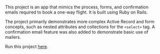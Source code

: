 
This project is an app that mimics the process, forms, and confirmation emails required to book a one-way flight. It is built using Ruby on Rails.

The project primarily demonstrates more complex Active Record and form concepts, such as nested attributes and collections for the `<select>` tag. A confirmation email feature was also added to demonstrate basic use of mailers.

Run this project [here](https://rocky-shore-24771.herokuapp.com/).
